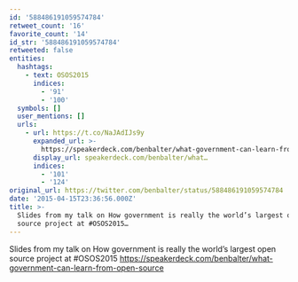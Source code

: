 ```yaml
---
id: '588486191059574784'
retweet_count: '16'
favorite_count: '14'
id_str: '588486191059574784'
retweeted: false
entities:
  hashtags:
    - text: OSOS2015
      indices:
        - '91'
        - '100'
  symbols: []
  user_mentions: []
  urls:
    - url: https://t.co/NaJAdIJs9y
      expanded_url: >-
        https://speakerdeck.com/benbalter/what-government-can-learn-from-open-source
      display_url: speakerdeck.com/benbalter/what…
      indices:
        - '101'
        - '124'
original_url: https://twitter.com/benbalter/status/588486191059574784
date: '2015-04-15T23:36:56.000Z'
title: >-
  Slides from my talk on How government is really the world’s largest open
  source project at #OSOS2015…
---
```


Slides from my talk on How government is really the world’s largest open source project at #OSOS2015 https://speakerdeck.com/benbalter/what-government-can-learn-from-open-source